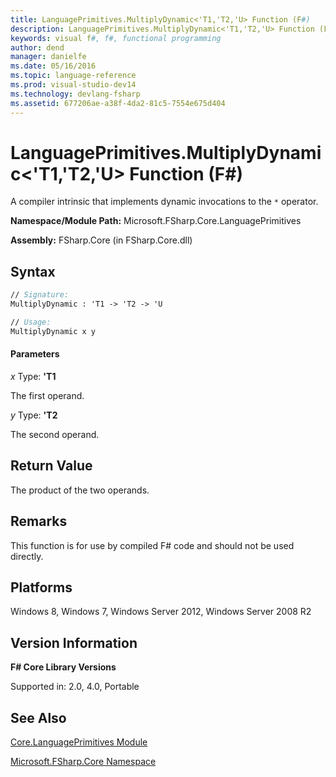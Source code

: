 ```yaml
---
title: LanguagePrimitives.MultiplyDynamic<'T1,'T2,'U> Function (F#)
description: LanguagePrimitives.MultiplyDynamic<'T1,'T2,'U> Function (F#)
keywords: visual f#, f#, functional programming
author: dend
manager: danielfe
ms.date: 05/16/2016
ms.topic: language-reference
ms.prod: visual-studio-dev14
ms.technology: devlang-fsharp
ms.assetid: 677206ae-a38f-4da2-81c5-7554e675d404 
---
```


# LanguagePrimitives.MultiplyDynamic<'T1,'T2,'U> Function (F#)

A compiler intrinsic that implements dynamic invocations to the `*` operator.

**Namespace/Module Path:** Microsoft.FSharp.Core.LanguagePrimitives

**Assembly:** FSharp.Core (in FSharp.Core.dll)


## Syntax

```fsharp
// Signature:
MultiplyDynamic : 'T1 -> 'T2 -> 'U

// Usage:
MultiplyDynamic x y
```

#### Parameters
*x*
Type: **'T1**


The first operand.


*y*
Type: **'T2**


The second operand.

## Return Value

The product of the two operands.

## Remarks
This function is for use by compiled F# code and should not be used directly.


## Platforms
Windows 8, Windows 7, Windows Server 2012, Windows Server 2008 R2


## Version Information
**F# Core Library Versions**

Supported in: 2.0, 4.0, Portable

## See Also
[Core.LanguagePrimitives Module](Core.LanguagePrimitives-Module-%5BFSharp%5D.md)

[Microsoft.FSharp.Core Namespace](Microsoft.FSharp.Core-Namespace-%5BFSharp%5D.md)